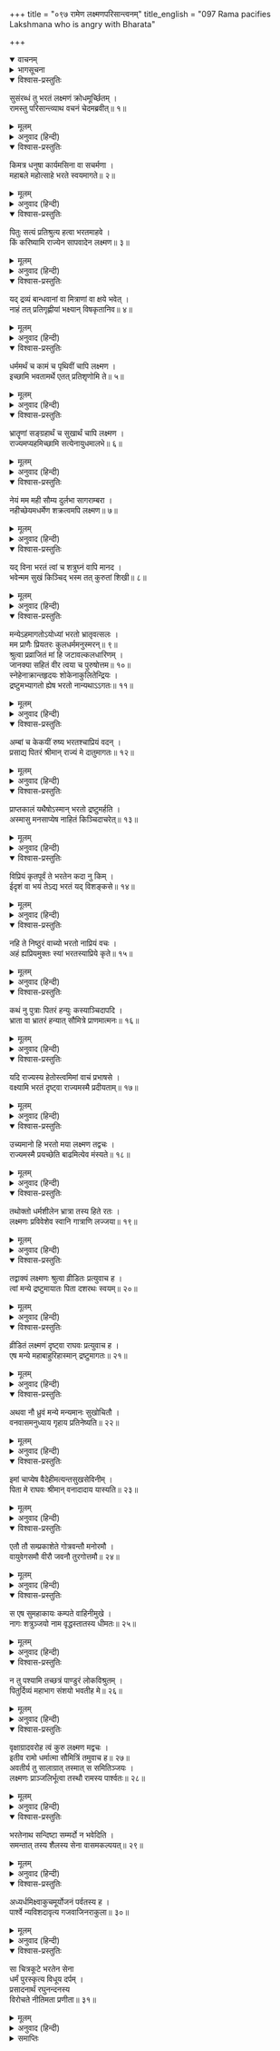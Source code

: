 +++
title = "०९७ रामेण लक्ष्मणपरिसान्त्वनम्"
title_english = "097 Rama pacifies Lakshmana who is angry with Bharata"

+++
<details open><summary>वाचनम्</summary>
<div caption="श्रीराम-हरिसीताराममूर्ति-घनपाठिभ्यां वचनम्" class="audioEmbed" src="https://archive.org/download/Ramayana-recitation-Sriram-harisItArAmamUrti-Ghanapaati-v2/Kanda_2/Kanda_2_AYK-097-Lakshmana_Pari_Santvanam.mp3"></div>
</details>

<details><summary>भागसूचना</summary>

97. श्रीरामका लक्ष्मणके रोषको शान्त करके भरतके सद्भावका वर्णन करना, लक्ष्मणका लज्जित हो श्रीरामके पास खड़ा होना और भरतकी सेनाका पर्वतके नीचे छावनी डालना
</details>

<details open><summary>विश्वास-प्रस्तुतिः</summary>

सुसंरब्धं तु भरतं लक्ष्मणं क्रोधमूर्च्छितम् ।  
रामस्तु परिसान्त्व्याथ वचनं चेदमब्रवीत्॥ १॥
</details>

<details><summary>मूलम्</summary>

सुसंरब्धं तु भरतं लक्ष्मणं क्रोधमूर्च्छितम् ।  
रामस्तु परिसान्त्व्याथ वचनं चेदमब्रवीत्॥ १॥
</details>

<details><summary>अनुवाद (हिन्दी)</summary>

लक्ष्मण भरतके प्रति रोषावेशके कारण क्रोधवश अपना विवेक खो बैठे थे, उस अवस्थामें श्रीरामने उन्हें समझा-बुझाकर शान्त किया और इस प्रकार कहा—॥
</details>

<details open><summary>विश्वास-प्रस्तुतिः</summary>

किमत्र धनुषा कार्यमसिना वा सचर्मणा ।  
महाबले महोत्साहे भरते स्वयमागते॥ २॥
</details>

<details><summary>मूलम्</summary>

किमत्र धनुषा कार्यमसिना वा सचर्मणा ।  
महाबले महोत्साहे भरते स्वयमागते॥ २॥
</details>

<details><summary>अनुवाद (हिन्दी)</summary>

‘लक्ष्मण! महाबली और महान् उत्साही भरत जब स्वयं यहाँ आ गये हैं, तब इस समय यहाँ धनुष अथवा ढाल-तलवारसे क्या काम है?॥ २॥
</details>

<details open><summary>विश्वास-प्रस्तुतिः</summary>

पितुः सत्यं प्रतिश्रुत्य हत्वा भरतमाहवे ।  
किं करिष्यामि राज्येन सापवादेन लक्ष्मण॥ ३॥
</details>

<details><summary>मूलम्</summary>

पितुः सत्यं प्रतिश्रुत्य हत्वा भरतमाहवे ।  
किं करिष्यामि राज्येन सापवादेन लक्ष्मण॥ ३॥
</details>

<details><summary>अनुवाद (हिन्दी)</summary>

‘लक्ष्मण! पिताके सत्यकी रक्षाके लिये प्रतिज्ञा करके यदि मैं युद्धमें भरतको मारकर उनका राज्य छीन लूँ तो संसारमें मेरी कितनी निन्दा होगी, फिर उस कलंकित राज्यको लेकर मैं क्या करूँगा?॥ ३॥
</details>

<details open><summary>विश्वास-प्रस्तुतिः</summary>

यद् द्रव्यं बान्धवानां वा मित्राणां वा क्षये भवेत् ।  
नाहं तत् प्रतिगृह्णीयां भक्ष्यान् विषकृतानिव॥ ४॥
</details>

<details><summary>मूलम्</summary>

यद् द्रव्यं बान्धवानां वा मित्राणां वा क्षये भवेत् ।  
नाहं तत् प्रतिगृह्णीयां भक्ष्यान् विषकृतानिव॥ ४॥
</details>

<details><summary>अनुवाद (हिन्दी)</summary>

‘अपने बन्धु-बान्धवों या मित्रोंका विनाश करके जिस धनकी प्राप्ति होती हो, वह तो विषमिश्रित भोजनके समान सर्वथा त्याग देने योग्य है; उसे मैं कदापि ग्रहण नहीं करूँगा॥ ४॥
</details>

<details open><summary>विश्वास-प्रस्तुतिः</summary>

धर्ममर्थं च कामं च पृथिवीं चापि लक्ष्मण ।  
इच्छामि भवतामर्थे एतत् प्रतिशृणोमि ते॥ ५॥
</details>

<details><summary>मूलम्</summary>

धर्ममर्थं च कामं च पृथिवीं चापि लक्ष्मण ।  
इच्छामि भवतामर्थे एतत् प्रतिशृणोमि ते॥ ५॥
</details>

<details><summary>अनुवाद (हिन्दी)</summary>

‘लक्ष्मण! मैं तुमसे प्रतिज्ञापूर्वक कहता हूँ कि—धर्म, अर्थ, काम और पृथ्वीका राज्य भी मैं तुम्हीं लोगोंके लिये चाहता हूँ॥ ५॥
</details>

<details open><summary>विश्वास-प्रस्तुतिः</summary>

भ्रातॄणां सङ्ग्रहार्थं च सुखार्थं चापि लक्ष्मण ।  
राज्यमप्यहमिच्छामि सत्येनायुधमालभे॥ ६॥
</details>

<details><summary>मूलम्</summary>

भ्रातॄणां सङ्ग्रहार्थं च सुखार्थं चापि लक्ष्मण ।  
राज्यमप्यहमिच्छामि सत्येनायुधमालभे॥ ६॥
</details>

<details><summary>अनुवाद (हिन्दी)</summary>

‘सुमित्राकुमार! मैं भाइयोंके संग्रह और सुखके लिये ही राज्यकी भी इच्छा करता हूँ और इस बातकी सच्चाईके लिये मैं अपना धनुष छूकर शपथ खाता हूँ॥
</details>

<details open><summary>विश्वास-प्रस्तुतिः</summary>

नेयं मम मही सौम्य दुर्लभा सागराम्बरा ।  
नहीच्छेयमधर्मेण शक्रत्वमपि लक्ष्मण॥ ७॥
</details>

<details><summary>मूलम्</summary>

नेयं मम मही सौम्य दुर्लभा सागराम्बरा ।  
नहीच्छेयमधर्मेण शक्रत्वमपि लक्ष्मण॥ ७॥
</details>

<details><summary>अनुवाद (हिन्दी)</summary>

‘सौम्य लक्ष्मण! समुद्रसे घिरी हुई यह पृथिवी मेरे लिये दुर्लभ नहीं है, परंतु मैं अधर्मसे इन्द्रका पद पानेकी भी इच्छा नहीं कर सकता॥ ७॥
</details>

<details open><summary>विश्वास-प्रस्तुतिः</summary>

यद् विना भरतं त्वां च शत्रुघ्नं वापि मानद ।  
भवेन्मम सुखं किञ्चिद् भस्म तत् कुरुतां शिखी॥ ८॥
</details>

<details><summary>मूलम्</summary>

यद् विना भरतं त्वां च शत्रुघ्नं वापि मानद ।  
भवेन्मम सुखं किञ्चिद् भस्म तत् कुरुतां शिखी॥ ८॥
</details>

<details><summary>अनुवाद (हिन्दी)</summary>

‘मानद! भरतको, तुमको और शत्रुघ्नको छोड़कर यदि मुझे कोई सुख मिलता हो तो उसे अग्निदेव जलाकर भस्म कर डालें॥ ८॥
</details>

<details open><summary>विश्वास-प्रस्तुतिः</summary>

मन्येऽहमागतोऽयोध्यां भरतो भ्रातृवत्सलः ।  
मम प्राणैः प्रियतरः कुलधर्ममनुस्मरन्॥ ९॥  
श्रुत्वा प्रव्राजितं मां हि जटावल्कलधारिणम् ।  
जानक्या सहितं वीर त्वया च पुरुषोत्तम॥ १०॥  
स्नेहेनाक्रान्तहृदयः शोकेनाकुलितेन्द्रियः ।  
द्रष्टुमभ्यागतो ह्येष भरतो नान्यथाऽऽगतः॥ ११॥
</details>

<details><summary>मूलम्</summary>

मन्येऽहमागतोऽयोध्यां भरतो भ्रातृवत्सलः ।  
मम प्राणैः प्रियतरः कुलधर्ममनुस्मरन्॥ ९॥  
श्रुत्वा प्रव्राजितं मां हि जटावल्कलधारिणम् ।  
जानक्या सहितं वीर त्वया च पुरुषोत्तम॥ १०॥  
स्नेहेनाक्रान्तहृदयः शोकेनाकुलितेन्द्रियः ।  
द्रष्टुमभ्यागतो ह्येष भरतो नान्यथाऽऽगतः॥ ११॥
</details>

<details><summary>अनुवाद (हिन्दी)</summary>

‘वीर! पुरुषप्रवर! भरत बड़े भ्रातृभक्त हैं । वे मुझे प्राणोंसे भी बढ़कर प्रिय हैं । मुझे तो ऐसा मालूम होता है, भरतने अयोध्यामें आनेपर जब सुना है कि मैं तुम्हारे और जानकीके साथ जटा-वल्कल धारण करके वनमें आ गया हूँ, तब उनकी इन्द्रियाँ शोकसे व्याकुल हो उठी हैं और वे कुलधर्मका विचार करके स्नेहयुक्त हृदयसे हमलोगोंसे मिलने आये हैं । इन भरतके आगमनका इसके सिवा दूसरा कोई उद्देश्य नहीं हो सकता॥ ९—११॥
</details>

<details open><summary>विश्वास-प्रस्तुतिः</summary>

अम्बां च केकयीं रुष्य भरतश्चाप्रियं वदन् ।  
प्रसाद्य पितरं श्रीमान् राज्यं मे दातुमागतः॥ १२॥
</details>

<details><summary>मूलम्</summary>

अम्बां च केकयीं रुष्य भरतश्चाप्रियं वदन् ।  
प्रसाद्य पितरं श्रीमान् राज्यं मे दातुमागतः॥ १२॥
</details>

<details><summary>अनुवाद (हिन्दी)</summary>

‘माता कैकेयीके प्रति कुपित हो, उन्हें कठोर वचन सुनाकर और पिताजीको प्रसन्न करके श्रीमान् भरत मुझे राज्य देनेके लिये आये हैं॥ १२॥
</details>

<details open><summary>विश्वास-प्रस्तुतिः</summary>

प्राप्तकालं यथैषोऽस्मान् भरतो द्रष्टुमर्हति ।  
अस्मासु मनसाप्येष नाहितं किञ्चिदाचरेत्॥ १३॥
</details>

<details><summary>मूलम्</summary>

प्राप्तकालं यथैषोऽस्मान् भरतो द्रष्टुमर्हति ।  
अस्मासु मनसाप्येष नाहितं किञ्चिदाचरेत्॥ १३॥
</details>

<details><summary>अनुवाद (हिन्दी)</summary>

‘भरतका हमलोगोंसे मिलनेके लिये आना सर्वथा समयोचित है । वे हमसे मिलनेके योग्य हैं । हमलोगोंका कोई अहित करनेका विचार तो वे कभी मनमें भी नहीं ला सकते॥ १३॥
</details>

<details open><summary>विश्वास-प्रस्तुतिः</summary>

विप्रियं कृतपूर्वं ते भरतेन कदा नु किम् ।  
ईदृशं वा भयं तेऽद्य भरतं यद् विशङ्कसे॥ १४॥
</details>

<details><summary>मूलम्</summary>

विप्रियं कृतपूर्वं ते भरतेन कदा नु किम् ।  
ईदृशं वा भयं तेऽद्य भरतं यद् विशङ्कसे॥ १४॥
</details>

<details><summary>अनुवाद (हिन्दी)</summary>

‘भरतने तुम्हारे प्रति पहले कब कौन-सा अप्रिय बर्ताव किया है, जिससे आज तुम्हें उनसे ऐसा भय लग रहा है और तुम उनके विषयमें इस तरहकी आशङ्का कर रहे हो?॥ १४॥
</details>

<details open><summary>विश्वास-प्रस्तुतिः</summary>

नहि ते निष्ठुरं वाच्यो भरतो नाप्रियं वचः ।  
अहं ह्यप्रियमुक्तः स्यां भरतस्याप्रिये कृते॥ १५॥
</details>

<details><summary>मूलम्</summary>

नहि ते निष्ठुरं वाच्यो भरतो नाप्रियं वचः ।  
अहं ह्यप्रियमुक्तः स्यां भरतस्याप्रिये कृते॥ १५॥
</details>

<details><summary>अनुवाद (हिन्दी)</summary>

‘भरतके आनेपर तुम उनसे कोई कठोर या अप्रिय वचन न बोलना । यदि तुमने उनसे कोई प्रतिकूल बात कही तो वह मेरे ही प्रति कही हुई समझी जायगी॥ १५॥
</details>

<details open><summary>विश्वास-प्रस्तुतिः</summary>

कथं नु पुत्राः पितरं हन्युः कस्याञ्चिदापदि ।  
भ्राता वा भ्रातरं हन्यात् सौमित्रे प्राणमात्मनः॥ १६॥
</details>

<details><summary>मूलम्</summary>

कथं नु पुत्राः पितरं हन्युः कस्याञ्चिदापदि ।  
भ्राता वा भ्रातरं हन्यात् सौमित्रे प्राणमात्मनः॥ १६॥
</details>

<details><summary>अनुवाद (हिन्दी)</summary>

‘सुमित्रानन्दन! कितनी ही बड़ी आपत्ति क्यों न आ जाय, पुत्र अपने पिताको कैसे मार सकते हैं? अथवा भाई अपने प्राणोंके समान प्रिय भाईकी हत्या कैसे कर सकता है?॥ १६॥
</details>

<details open><summary>विश्वास-प्रस्तुतिः</summary>

यदि राज्यस्य हेतोस्त्वमिमां वाचं प्रभाषसे ।  
वक्ष्यामि भरतं दृष्ट्वा राज्यमस्मै प्रदीयताम्॥ १७॥
</details>

<details><summary>मूलम्</summary>

यदि राज्यस्य हेतोस्त्वमिमां वाचं प्रभाषसे ।  
वक्ष्यामि भरतं दृष्ट्वा राज्यमस्मै प्रदीयताम्॥ १७॥
</details>

<details><summary>अनुवाद (हिन्दी)</summary>

‘यदि तुम राज्यके लिये ऐसी कठोर बात कहते हो तो मैं भरतसे मिलनेपर उन्हें कह दूँगा कि तुम यह राज्य लक्ष्मणको दे दो॥ १७॥
</details>

<details open><summary>विश्वास-प्रस्तुतिः</summary>

उच्यमानो हि भरतो मया लक्ष्मण तद्वचः ।  
राज्यमस्मै प्रयच्छेति बाढमित्येव मंस्यते॥ १८॥
</details>

<details><summary>मूलम्</summary>

उच्यमानो हि भरतो मया लक्ष्मण तद्वचः ।  
राज्यमस्मै प्रयच्छेति बाढमित्येव मंस्यते॥ १८॥
</details>

<details><summary>अनुवाद (हिन्दी)</summary>

‘लक्ष्मण! यदि मैं भरतसे यह कहूँ कि ‘तुम राज्य इन्हें दे दो’ तो वे ‘बहुत अच्छा’ कहकर अवश्य मेरी बात मान लेंगे’॥ १८॥
</details>

<details open><summary>विश्वास-प्रस्तुतिः</summary>

तथोक्तो धर्मशीलेन भ्रात्रा तस्य हिते रतः ।  
लक्ष्मणः प्रविवेशेव स्वानि गात्राणि लज्जया॥ १९॥
</details>

<details><summary>मूलम्</summary>

तथोक्तो धर्मशीलेन भ्रात्रा तस्य हिते रतः ।  
लक्ष्मणः प्रविवेशेव स्वानि गात्राणि लज्जया॥ १९॥
</details>

<details><summary>अनुवाद (हिन्दी)</summary>

अपने धर्मपरायण भाईके ऐसा कहनेपर उन्हींके हितमें तत्पर रहनेवाले लक्ष्मण लज्जावश मानो अपने अङ्गोंमें ही समा गये—लाजसे गड़ गये॥ १९॥
</details>

<details open><summary>विश्वास-प्रस्तुतिः</summary>

तद्वाक्यं लक्ष्मणः श्रुत्वा व्रीडितः प्रत्युवाच ह ।  
त्वां मन्ये द्रष्टुमायातः पिता दशरथः स्वयम्॥ २०॥
</details>

<details><summary>मूलम्</summary>

तद्वाक्यं लक्ष्मणः श्रुत्वा व्रीडितः प्रत्युवाच ह ।  
त्वां मन्ये द्रष्टुमायातः पिता दशरथः स्वयम्॥ २०॥
</details>

<details><summary>अनुवाद (हिन्दी)</summary>

श्रीरामका पूर्वोक्त वचन सुनकर लज्जित हुए लक्ष्मणने कहा—‘भैया! मैं समझता हूँ, हमारे पिता महाराज दशरथ स्वयं ही आपसे मिलने आये हैं’॥ २०॥
</details>

<details open><summary>विश्वास-प्रस्तुतिः</summary>

व्रीडितं लक्ष्मणं दृष्ट्वा राघवः प्रत्युवाच ह ।  
एष मन्ये महाबाहुरिहास्मान् द्रष्टुमागतः॥ २१॥
</details>

<details><summary>मूलम्</summary>

व्रीडितं लक्ष्मणं दृष्ट्वा राघवः प्रत्युवाच ह ।  
एष मन्ये महाबाहुरिहास्मान् द्रष्टुमागतः॥ २१॥
</details>

<details><summary>अनुवाद (हिन्दी)</summary>

लक्ष्मणको लज्जित हुआ देख श्रीरामने उत्तर दिया—‘मैं भी ऐसा ही मानता हूँ कि हमारे महाबाहु पिताजी ही हमलोगोंसे मिलने आये हैं॥ २१॥
</details>

<details open><summary>विश्वास-प्रस्तुतिः</summary>

अथवा नौ ध्रुवं मन्ये मन्यमानः सुखोचितौ ।  
वनवासमनुध्याय गृहाय प्रतिनेष्यति॥ २२॥
</details>

<details><summary>मूलम्</summary>

अथवा नौ ध्रुवं मन्ये मन्यमानः सुखोचितौ ।  
वनवासमनुध्याय गृहाय प्रतिनेष्यति॥ २२॥
</details>

<details><summary>अनुवाद (हिन्दी)</summary>

‘अथवा मैं ऐसा समझता हूँ कि हमें सुख भोगनेके योग्य मानते हुए पिताजी वनवासके कष्टका विचार करके हम दोनोंको निश्चय ही घर लौटा ले जायँगे॥ २२॥
</details>

<details open><summary>विश्वास-प्रस्तुतिः</summary>

इमां चाप्येष वैदेहीमत्यन्तसुखसेविनीम् ।  
पिता मे राघवः श्रीमान् वनादादाय यास्यति॥ २३॥
</details>

<details><summary>मूलम्</summary>

इमां चाप्येष वैदेहीमत्यन्तसुखसेविनीम् ।  
पिता मे राघवः श्रीमान् वनादादाय यास्यति॥ २३॥
</details>

<details><summary>अनुवाद (हिन्दी)</summary>

‘मेरे पिता रघुकुलतिलक श्रीमान् महाराज दशरथ अत्यन्त सुखका सेवन करनेवाली इन विदेहराजनन्दिनी सीताको भी वनसे साथ लेकर ही घरको लौटेंगे॥ २३॥
</details>

<details open><summary>विश्वास-प्रस्तुतिः</summary>

एतौ तौ सम्प्रकाशेते गोत्रवन्तौ मनोरमौ ।  
वायुवेगसमौ वीरौ जवनौ तुरगोत्तमौ॥ २४॥
</details>

<details><summary>मूलम्</summary>

एतौ तौ सम्प्रकाशेते गोत्रवन्तौ मनोरमौ ।  
वायुवेगसमौ वीरौ जवनौ तुरगोत्तमौ॥ २४॥
</details>

<details><summary>अनुवाद (हिन्दी)</summary>

‘अच्छे घोड़ोंके कुलमें उत्पन्न हुए ये ही वे दोनों वायुके समान वेगशाली, शीघ्रगामी, वीर एवं मनोरम अपने उत्तम घोड़े चमक रहे हैं॥ २४॥
</details>

<details open><summary>विश्वास-प्रस्तुतिः</summary>

स एष सुमहाकायः कम्पते वाहिनीमुखे ।  
नागः शत्रुञ्जयो नाम वृद्धस्तातस्य धीमतः॥ २५॥
</details>

<details><summary>मूलम्</summary>

स एष सुमहाकायः कम्पते वाहिनीमुखे ।  
नागः शत्रुञ्जयो नाम वृद्धस्तातस्य धीमतः॥ २५॥
</details>

<details><summary>अनुवाद (हिन्दी)</summary>

‘परम बुद्धिमान् पिताजीकी सवारीमें रहनेवाला यह वही विशालकाय शत्रुंजय नामक बूढ़ा गजराज है, जो सेनाके मुहानेपर झूमता हुआ चल रहा है॥ २५॥
</details>

<details open><summary>विश्वास-प्रस्तुतिः</summary>

न तु पश्यामि तच्छत्रं पाण्डुरं लोकविश्रुतम् ।  
पितुर्दिव्यं महाभाग संशयो भवतीह मे॥ २६॥
</details>

<details><summary>मूलम्</summary>

न तु पश्यामि तच्छत्रं पाण्डुरं लोकविश्रुतम् ।  
पितुर्दिव्यं महाभाग संशयो भवतीह मे॥ २६॥
</details>

<details><summary>अनुवाद (हिन्दी)</summary>

‘महाभाग! परंतु इसके ऊपर पिताजीका वह विश्वविख्यात दिव्य श्वेतछत्र मुझे नहीं दिखायी देता है—इससे मेरे मनमें संशय उत्पन्न होता है॥ २६॥
</details>

<details open><summary>विश्वास-प्रस्तुतिः</summary>

वृक्षाग्रादवरोह त्वं कुरु लक्ष्मण मद्वचः ।  
इतीव रामो धर्मात्मा सौमित्रिं तमुवाच ह॥ २७॥  
अवतीर्य तु सालाग्रात् तस्मात् स समितिञ्जयः ।  
लक्ष्मणः प्राञ्जलिर्भूत्वा तस्थौ रामस्य पार्श्वतः॥ २८॥
</details>

<details><summary>मूलम्</summary>

वृक्षाग्रादवरोह त्वं कुरु लक्ष्मण मद्वचः ।  
इतीव रामो धर्मात्मा सौमित्रिं तमुवाच ह॥ २७॥  
अवतीर्य तु सालाग्रात् तस्मात् स समितिञ्जयः ।  
लक्ष्मणः प्राञ्जलिर्भूत्वा तस्थौ रामस्य पार्श्वतः॥ २८॥
</details>

<details><summary>अनुवाद (हिन्दी)</summary>

‘लक्ष्मण! अब मेरी बात मानो और पेड़से नीचे उतर आओ ।’ धर्मात्मा श्रीरामने सुमित्राकुमार लक्ष्मणसे जब ऐसी बात कही, तब युद्धमें विजय पानेवाले लक्ष्मण उस शाल वृक्षके अग्रभागसे उतरे और श्रीरामके पास हाथ जोड़कर खड़े हो गये॥ २७-२८॥
</details>

<details open><summary>विश्वास-प्रस्तुतिः</summary>

भरतेनाथ सन्दिष्टा सम्मर्दो न भवेदिति ।  
समन्तात् तस्य शैलस्य सेना वासमकल्पयत्॥ २९॥
</details>

<details><summary>मूलम्</summary>

भरतेनाथ सन्दिष्टा सम्मर्दो न भवेदिति ।  
समन्तात् तस्य शैलस्य सेना वासमकल्पयत्॥ २९॥
</details>

<details><summary>अनुवाद (हिन्दी)</summary>

उधर भरतने सेनाको आज्ञा दी कि ‘यहाँ किसीको हमलोगोंके द्वारा बाधा नहीं पहुँचनी चाहिये ।’ उनका यह आदेश पाकर समस्त सैनिक पर्वतके चारों ओर नीचे ही ठहर गये॥ २९॥
</details>

<details open><summary>विश्वास-प्रस्तुतिः</summary>

अध्यर्धमिक्ष्वाकुचमूर्योजनं पर्वतस्य ह ।  
पार्श्वे न्यविशदावृत्य गजवाजिनराकुला॥ ३०॥
</details>

<details><summary>मूलम्</summary>

अध्यर्धमिक्ष्वाकुचमूर्योजनं पर्वतस्य ह ।  
पार्श्वे न्यविशदावृत्य गजवाजिनराकुला॥ ३०॥
</details>

<details><summary>अनुवाद (हिन्दी)</summary>

उस समय हाथी, घोड़े और मनुष्योंसे भरी हुई इक्ष्वाकुवंशी नरेशकी वह सेना पर्वतके आस-पासकी डेढ़ योजन (छः कोस) भूमि घेरकर पड़ाव डाले हुए थी॥
</details>

<details open><summary>विश्वास-प्रस्तुतिः</summary>

सा चित्रकूटे भरतेन सेना  
धर्मं पुरस्कृत्य विधूय दर्पम् ।  
प्रसादनार्थं रघुनन्दनस्य  
विरोचते नीतिमता प्रणीता॥ ३१॥
</details>

<details><summary>मूलम्</summary>

सा चित्रकूटे भरतेन सेना  
धर्मं पुरस्कृत्य विधूय दर्पम् ।  
प्रसादनार्थं रघुनन्दनस्य  
विरोचते नीतिमता प्रणीता॥ ३१॥
</details>

<details><summary>अनुवाद (हिन्दी)</summary>

नीतिज्ञ भरत धर्मको सामने रखते हुए गर्वको त्यागकर रघुकुलनन्दन श्रीरामको प्रसन्न करनेके लिये जिसे अपने साथ ले आये थे, वह सेना चित्रकूट पर्वतके समीप बड़ी शोभा पा रही थी॥ ३१॥
</details>

<details><summary>समाप्तिः</summary>

इत्यार्षे श्रीमद्रामायणे वाल्मीकीये आदिकाव्येऽयोध्याकाण्डे सप्तनवतितमः सर्गः॥ ९७॥  
इस प्रकार श्रीवाल्मीकिनिर्मित आर्षरामायण आदिकाव्यके अयोध्याकाण्डमें सत्तानबेवाँ सर्ग पूरा हुआ॥ ९७॥
</details>

